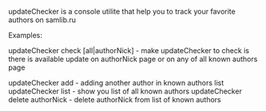 updateChecker is a console utilite that help you to track your favorite authors on samlib.ru


Examples:

updateChecker check [all|authorNick]  -  make updateChecker to check is there is available update on authorNick page or on any of all known authors page

updateChecker add  -  adding another author in known authors list
updateChecker list  - show you list of all known authors
updateChecker delete authorNick - delete authorNick from list of known authors
